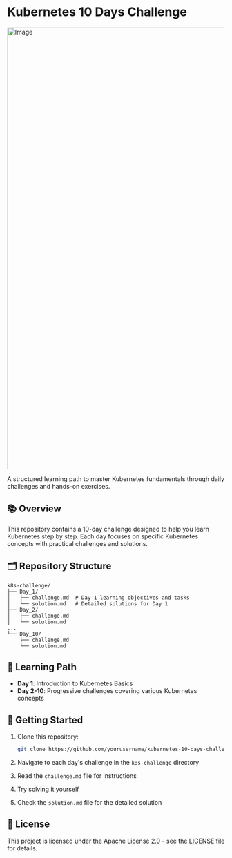 # Kubernetes 10 Days Challenge

<img width="1024" height="1024" alt="Image" src="https://github.com/user-attachments/assets/c5f0a0bd-6bfb-4786-8166-a5ba97f47ec5" />

A structured learning path to master Kubernetes fundamentals through daily challenges and hands-on exercises.

## 📚 Overview

This repository contains a 10-day challenge designed to help you learn Kubernetes step by step. Each day focuses on specific Kubernetes concepts with practical challenges and solutions.

## 🗂️ Repository Structure

```
k8s-challenge/
├── Day_1/
│   ├── challenge.md  # Day 1 learning objectives and tasks
│   └── solution.md   # Detailed solutions for Day 1
├── Day_2/
│   ├── challenge.md
│   └── solution.md
...
└── Day_10/
    ├── challenge.md
    └── solution.md
```

## 🎯 Learning Path

- **Day 1**: Introduction to Kubernetes Basics
- **Day 2-10**: Progressive challenges covering various Kubernetes concepts

## 🚀 Getting Started

1. Clone this repository:
   ```bash
   git clone https://github.com/yourusername/kubernetes-10-days-challenge.git
   ```

2. Navigate to each day's challenge in the `k8s-challenge` directory
3. Read the `challenge.md` file for instructions
4. Try solving it yourself
5. Check the `solution.md` file for the detailed solution

## 📄 License

This project is licensed under the Apache License 2.0 - see the [LICENSE](LICENSE) file for details.